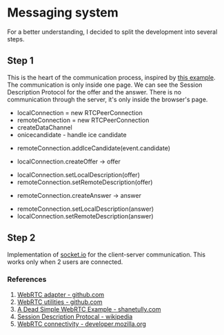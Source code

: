 Messaging system
================

For a better understanding, I decided to split the development into several
steps.

## Step 1

This is the heart of the communication process, inspired by
[this example](https://github.com/webrtc/samples/blob/gh-pages/src/content/datachannel/basic/js/main.js).
The communication is only inside one page. We can see the Session Description
Protocol for the offer and the answer. There is no communication through the
server, it's only inside the browser's page.


 * localConnection = new RTCPeerConnection
 * remoteConnection = new RTCPeerConnection
 * createDataChannel
 * onicecandidate - handle ice candidate
  - remoteConnection.addIceCandidate(event.candidate)
 * localConnection.createOffer -> offer
  - localConnection.setLocalDescription(offer)
  - remoteConnection.setRemoteDescription(offer)
 * remoteConnection.createAnswer -> answer
  - remoteConnection.setLocalDescription(answer)
  - localConnection.setRemoteDescription(answer)

## Step 2

Implementation of [socket.io](http://socket.io/) for the client-server
communication. This works only when 2 users are connected.



### References
 1. [WebRTC adapter - github.com](https://github.com/webrtc/adapter)
 2. [WebRTC utilities - github.com](https://github.com/webrtc/utilities)
 3. [A Dead Simple WebRTC Example - shanetully.com](https://shanetully.com/2014/09/a-dead-simple-webrtc-example/)
 4. [Session Description Protocal - wikipedia](https://en.wikipedia.org/wiki/Session_Description_Protocol)
 5. [WebRTC connectivity - developer.mozilla.org](https://developer.mozilla.org/en-US/docs/Web/API/WebRTC_API/Connectivity)
